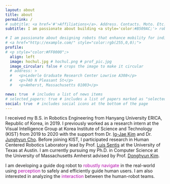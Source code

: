 ```yaml
---
layout: about
title: about
permalink: /
# subtitle: <a href='#'>Affiliations</a>. Address. Contacts. Moto. Etc.
subtitle: I am passionate about building <a style='color:#B509AC;'> robots </a> that enhance <a style='color:#B509AC;'>mobility</a> for people. Please refer to my <a href="/assets/pdf/resume-hochul.pdf" target="_blank">CV</a> for details.

# I am passionate about designing robots that enhance mobility for individuals. Please refer to my CV for more information.
# <a href="http://example.com/" style="color:rgb(255,0,0);">
profile:
# <p style="color:#FF0000";>
  align: left
  image: hochul.jpg # hochul.png # prof_pic.jpg
  image_circular: false # crops the image to make it circular
  # address: >
  #   <p>Lederle Graduate Research Center Lowrise A308</p>
  #   <p>740 N Pleasant St</p>
  #   <p>Amherst, Massachusetts 01003</p>

news: true  # includes a list of news items
# selected_papers: true # includes a list of papers marked as "selected={true}"
social: true  # includes social icons at the bottom of the page
---
```


I received my B.S. in Robotics Engineering from Hanyang University ERICA, Republic of Korea, in 2019. 
I previously worked as a research intern at the Visual Intelligence Group at Korea Institute of Science and Technology (KIST) from 2019 to 2020 with the support from Dr. [Ig-Jae Kim](https://sites.google.com/view/ijkim) and Dr. [Junghyun Cho](https://junghyuncho.notion.site/Junghyun-Cho-36f85eff362148dab9e23e6628fe3551). 
Before joining KIST, I participated research in Human Centered Robotics Laboratory lead by Prof. [Luis Sentis](https://www.ae.utexas.edu/people/faculty/faculty-directory/sentis) at the University of Texas at Austin.
I am currently pursuing my Ph.D. in Computer Science at the University of Massachusetts Amherst advised by Prof. [Donghyun Kim](https://www.cics.umass.edu/people/kim-donghyun).
<!-- fortunate to be  -->

I am developing a guide dog robot to <a style='color:#B509AC;'>robustly navigate</a> in the real-world using <a style='color:#B509AC;'>perception</a> to safely and efficiently guide human users. I am also interested in analyzing the <a style='color:#B509AC;'>interaction</a> between the human-robot teams.


<!-- I am teaching and guiding robots to <a style='color:#B509AC;'> perceive</a> accurately and <a style='color:#B509AC;'> locomote</a> roboustly to safely and efficiently support people in the real-world. I am also interested in analyzing the interaction between human and robots. -->

